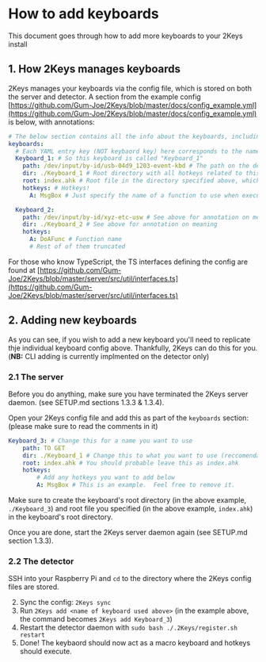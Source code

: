 # How to add keyboards
This document goes through how to add more keyboards to your 2Keys install

## 1. How 2Keys manages keyboards
2Keys manages your keyboards via the config file, which is stored on both the server and detector.
A section from the example config [https://github.com/Gum-Joe/2Keys/blob/master/docs/config_example.yml](https://github.com/Gum-Joe/2Keys/blob/master/docs/config_example.yml) is below, with annotations:
```yml
# The below section contains all the info about the keyboards, including hotkeys
keyboards:
  # Each YAML entry key (NOT keybaord key) here corresponds to the name of the keyboard that 2Keys uses
  Keyboard_1: # So this keyboard is called "Keyboard_1"
    path: /dev/input/by-id/usb-04d9_1203-event-kbd # The path on the detector that is watched to detect keystrokes
    dir: ./Keyboard_1 # Root directory with all hotkeys related to this keyboard in
    root: index.ahk # Root file in the directory specified above, which all hotkeys are imported to. Is loaded before execting a hotkey function
    hotkeys: # Hotkeys!
      A: MsgBox # Just specify the name of a function to use when executing hotkeys

  Keyboard_2:
    path: /dev/input/by-id/xyz-etc-usw # See above for annotation on meaning
    dir: ./Keyboard_2 # See above for annotation on meaning
    hotkeys:
      A: DoAFunc # Function name
      # Rest of of them truncated
```

For those who know TypeScript, the TS interfaces defining the config are found at [https://github.com/Gum-Joe/2Keys/blob/master/server/src/util/interfaces.ts](https://github.com/Gum-Joe/2Keys/blob/master/server/src/util/interfaces.ts)

## 2. Adding new keyboards
As you can see, if you wish to add a new keyboard you'll need to replicate thje individual keyboard config above.  Thankfully, 2Keys can do this for you.
(**NB:** CLI adding is currently implmented on the detector only)

### 2.1 The server
Before you do anything, make sure you have terminated the 2Keys server daemon. (see SETUP.md sections 1.3.3 & 1.3.4).

Open your 2Keys config file and add this as part of the `keyboards` section:
(please make sure to read the comments in it)

```yml
Keyboard_3: # Change this for a name you want to use
	path: TO GET
	dir: ./Keyboard_1 # Change this to what you want to use (reccomendation: use the name of the keybaord)
	root: index.ahk # You should probable leave this as index.ahk
	hotkeys:
		# Add any hotkeys you want to add below
		A: MsgBox # This is an example.  Feel free to remove it.
```

Make sure to create the keyboard's root directory (in the above example, `./Keyboard_3`) and root file you specified (in the above example, `index.ahk`) in the keyboard's root directory.

Once you are done, start the 2Keys server daemon again (see SETUP.md section 1.3.3).

### 2.2 The detector
SSH into your Raspberry Pi and `cd` to the directory where the 2Keys config files are stored.

2. Sync the config: `2Keys sync`
2. Run `2Keys add <name of keyboard used above>` (in the example above, the command becomes `2Keys add Keyboard_3`)
3. Restart the detector daemon with `sudo bash ./.2Keys/register.sh restart`
4. Done! The keybaord should now act as a macro keyboard and hotkeys should execute.
